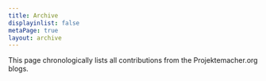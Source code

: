 ```yaml
---
title: Archive
displayinlist: false
metaPage: true
layout: archive
---
```

This page chronologically lists all contributions from the Projektemacher.org blogs.
